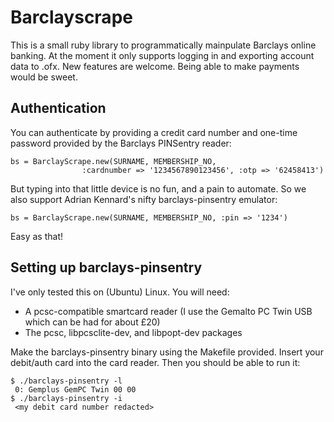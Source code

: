 Barclayscrape
=============
This is a small ruby library to programmatically mainpulate Barclays online banking.
At the moment it only supports logging in and exporting account data to .ofx. New features
are welcome. Being able to make payments would be sweet.

Authentication
--------------
You can authenticate by providing a credit card number and one-time password
provided by the Barclays PINSentry reader:

    bs = BarclayScrape.new(SURNAME, MEMBERSHIP_NO,
                    :cardnumber => '1234567890123456', :otp => '62458413')

But typing into that little device is no fun, and a pain to automate. So we also
support Adrian Kennard's nifty barclays-pinsentry emulator:

    bs = BarclayScrape.new(SURNAME, MEMBERSHIP_NO, :pin => '1234')

Easy as that!

Setting up barclays-pinsentry
-----------------------------
I've only tested this on (Ubuntu) Linux. You will need:

* A pcsc-compatible smartcard reader (I use the Gemalto PC Twin USB which can be had for about £20)
* The pcsc, libpcsclite-dev, and libpopt-dev packages

Make the barclays-pinsentry binary using the Makefile provided. Insert your debit/auth card into 
the card reader. Then you should be able to run it:

    $ ./barclays-pinsentry -l
     0: Gemplus GemPC Twin 00 00
    $ ./barclays-pinsentry -i
     <my debit card number redacted>

